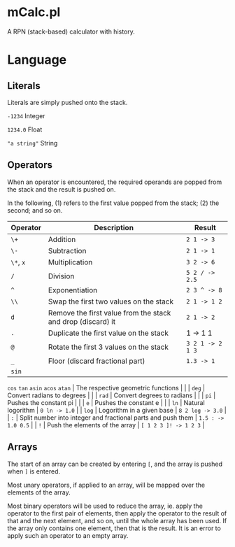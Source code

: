 mCalc.pl
========

A RPN (stack-based) calculator with history.

Language
========

Literals
--------
Literals are simply pushed onto the stack.

`-1234` Integer

`1234.0` Float

`"a string"` String

Operators
---------
When an operator is encountered, the required operands are popped from the stack and the result is pushed on.

In the following, (1) refers to the first value popped from the stack; (2) the second; and so on.

| Operator  | Description | Result |
| --------  | ----------- | ------ |
| `\+`      | Addition    | `2 1 -> 3` |
| `\-`      | Subtraction | `2 1 -> 1` |
| `\*`, `x` | Multiplication | `3 2 -> 6` |
| `/`       | Division    | `5 2 / -> 2.5` |
| `^`       | Exponentiation | `2 3 ^ -> 8` |
| `\\`      | Swap the first two values on the stack | `2 1 -> 1 2` |
| `d`       | Remove the first value from the stack and drop (discard) it | `2 1 -> 2` |
| `.`       | Duplicate the first value on the stack | 1 -> 1 1 | 
| `@`       | Rotate the first 3 values on the stack | `3 2 1 -> 2 1 3` |
| `_`       | Floor (discard fractional part) | `1.3 -> 1` |
| `sin`
  `cos`
  `tan`
  `asin`
  `acos`
  `atan`     | The respective geometric functions | |
| `deg`      | Convert radians to degrees | |
| `rad`      | Convert degrees to radians | |
| `pi`       | Pushes the constant pi | |
| `e`        | Pushes the constant e | |
| `ln`       | Natural logorithm | `0 ln -> 1.0` |
| `log`      | Logorithm in a given base | `8 2 log -> 3.0` |
| `:`        | Split number into integer and fractional parts and push them | `1.5 : -> 1.0 0.5` |
| `!`        | Push the elements of the array | `[ 1 2 3 ]! -> 1 2 3` |



Arrays
------
The start of an array can be created by entering `[`, and the array is pushed when `]` is entered.

Most unary operators, if applied to an array, will be mapped over the elements of the array.

Most binary operators will be used to reduce the array, ie. apply the operator to the first pair of elements, then apply the operator to the result of that and the next element, and so on, until the whole array has been used. If the array only contains one element, then that is the result. It is an error to apply such an operator to an empty array.
